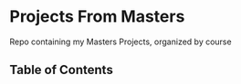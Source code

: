 # Projects From Masters
Repo containing my Masters Projects, organized by course

## Table of Contents
